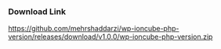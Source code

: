 

### Download Link

https://github.com/mehrshaddarzi/wp-ioncube-php-version/releases/download/v1.0.0/wp-ioncube-php-version.zip
